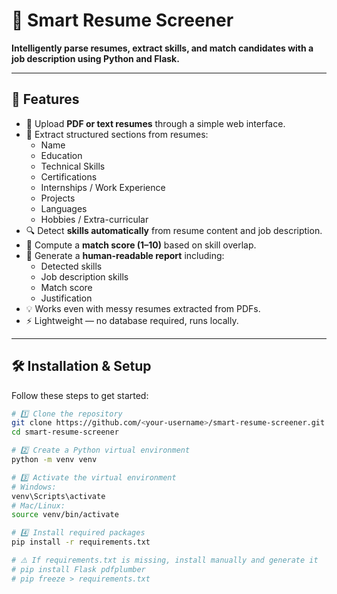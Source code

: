 # 🚀 Smart Resume Screener

**Intelligently parse resumes, extract skills, and match candidates with a job description using Python and Flask.**

---

## 🌟 Features

- 📄 Upload **PDF or text resumes** through a simple web interface.
- 🏫 Extract structured sections from resumes:
  - Name
  - Education
  - Technical Skills
  - Certifications
  - Internships / Work Experience
  - Projects
  - Languages
  - Hobbies / Extra-curricular
- 🔍 Detect **skills automatically** from resume content and job description.
- 🎯 Compute a **match score (1–10)** based on skill overlap.
- 📝 Generate a **human-readable report** including:
  - Detected skills
  - Job description skills
  - Match score
  - Justification
- 💡 Works even with messy resumes extracted from PDFs.
- ⚡ Lightweight — no database required, runs locally.

---

## 🛠 Installation & Setup

Follow these steps to get started:

```bash
# 1️⃣ Clone the repository
git clone https://github.com/<your-username>/smart-resume-screener.git
cd smart-resume-screener

# 2️⃣ Create a Python virtual environment
python -m venv venv

# 3️⃣ Activate the virtual environment
# Windows:
venv\Scripts\activate
# Mac/Linux:
source venv/bin/activate

# 4️⃣ Install required packages
pip install -r requirements.txt

# ⚠️ If requirements.txt is missing, install manually and generate it
# pip install Flask pdfplumber
# pip freeze > requirements.txt
